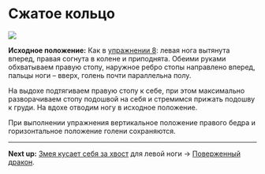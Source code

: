# Сжатое кольцо



![](../img/13.png)

**Исходное положение:** Как в [упражнении 8](../08): левая нога вытянута вперед,
правая согнута в колене и приподнята. Обеими руками обхватываем правую стопу,
наружное ребро стопы направлено вперед, пальцы ноги – вверх, голень почти
параллельна полу.

На выдохе подтягиваем правую стопу к себе, при этом максимально разворачиваем
стопу подошвой на себя и стремимся прижать подошву к груди. На вдохе отводим
ногу в исходное положение.

При выполнении упражнения вертикальное положение правого бедра и горизонтальное
положение голени сохраняются.

***

**Next up:** [Змея кусает себя за хвост](../06) для левой ноги -> [Поверженный
дракон](../14).
